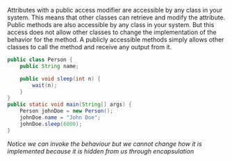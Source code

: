 Attributes with a public access modifier are accessible by any class in your system. This means that other classes can retrieve and modify the attribute.
Public methods are also accessible by any class in your system. But this access does not allow other classes to change the implementation of the behavior for the method. A publicly accessible methods simply allows other classes to call the method and receive any output from it. 
```java
public class Person {
	public String name;

	public void sleep(int n) {
		wait(n);
	}
}
public static void main(String[] args) {
	Person johnDoe = new Person();
	johnDoe.name = "John Doe";
	johnDoe.sleep(6000);
}
```
*Notice we can invoke the behaviour but we cannot change how it is implemented because it is hidden from us through encapsulation*
